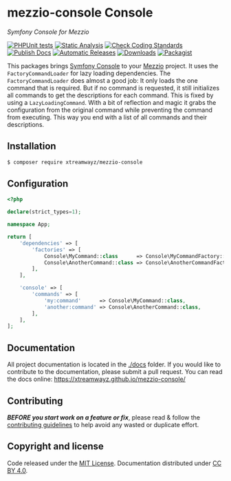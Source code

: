 # mezzio-console Console

_Symfony Console for Mezzio_

[![PHPUnit tests](https://github.com/xtreamwayz/mezzio-console/workflows/PHPUnit%20tests/badge.svg)](https://github.com/xtreamwayz/mezzio-console/actions)
[![Static Analysis](https://github.com/xtreamwayz/mezzio-console/workflows/Static%20Analysis/badge.svg)](https://github.com/xtreamwayz/mezzio-console/actions)
[![Check Coding Standards](https://github.com/xtreamwayz/mezzio-console/workflows/Check%20Coding%20Standards/badge.svg)](https://github.com/xtreamwayz/mezzio-console/actions)
[![Publish Docs](https://github.com/xtreamwayz/mezzio-console/workflows/Publish%20Docs/badge.svg)](https://github.com/xtreamwayz/mezzio-console/actions)
[![Automatic Releases](https://github.com/xtreamwayz/mezzio-console/workflows/Automatic%20Releases/badge.svg)](https://github.com/xtreamwayz/mezzio-console/actions)
[![Downloads](https://img.shields.io/packagist/dt/xtreamwayz/mezzio-console.svg)](https://packagist.org/packages/xtreamwayz/mezzio-console)
[![Packagist](https://img.shields.io/packagist/v/xtreamwayz/mezzio-console.svg)](https://packagist.org/packages/xtreamwayz/mezzio-console)

This packages brings [Symfony Console](https://github.com/symfony/console) to your
[Mezzio](https://github.com/mezzio/mezzio) project. It uses the `FactoryCommandLoader` for lazy loading
dependencies. The `FactoryCommandLoader` does almost a good job: It only loads the one command that is
required. But if no command is requested, it still initializes all commands to get the descriptions for
each command. This is fixed by using a `LazyLoadingCommand`. With a bit of reflection and magic it grabs
the configuration from the original command while preventing the command from executing. This way you end
with a list of all commands and their descriptions.

## Installation

```bash
$ composer require xtreamwayz/mezzio-console
```

## Configuration

```php
<?php

declare(strict_types=1);

namespace App;

return [
    'dependencies' => [
        'factories' => [
            Console\MyCommand::class      => Console\MyCommandFactory::class,
            Console\AnotherCommand::class => Console\AnotherCommandFactory::class,
        ],
    ],

    'console' => [
        'commands' => [
            'my:command'      => Console\MyCommand::class,
            'another:command' => Console\AnotherCommand::class,
        ],
    ],
];
```

## Documentation

All project documentation is located in the [./docs](./docs) folder. If you would like to contribute
to the documentation, please submit a pull request. You can read the docs online:
https://xtreamwayz.github.io/mezzio-console/

## Contributing

**_BEFORE you start work on a feature or fix_**, please read & follow the
[contributing guidelines](https://github.com/xtreamwayz/.github/blob/master/CONTRIBUTING.md#contributing)
to help avoid any wasted or duplicate effort.

## Copyright and license

Code released under the [MIT License](https://github.com/xtreamwayz/.github/blob/master/LICENSE.md).
Documentation distributed under [CC BY 4.0](https://creativecommons.org/licenses/by/4.0/).

